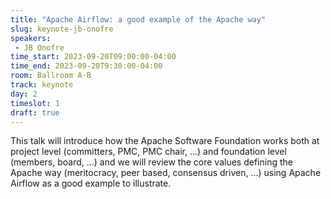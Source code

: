 ```yaml
---
title: "Apache Airflow: a good example of the Apache way"
slug: keynote-jb-onofre
speakers:
 - JB Onofre
time_start: 2023-09-20T09:00:00-04:00
time_end: 2023-09-20T9:30:00-04:00
room: Ballroom A-B
track: keynote
day: 2
timeslot: 1
draft: true
---
```


This talk will introduce how the Apache Software Foundation works both at project level (committers, PMC, PMC chair, …) and foundation level (members, board, …) and we will review the core values defining the Apache way (meritocracy, peer based, consensus driven, …) using Apache Airflow as a good example to illustrate.
